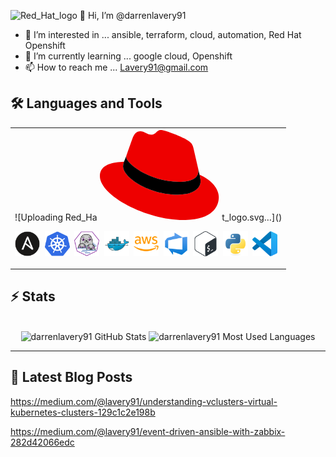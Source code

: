 ![Red_Hat_logo](https://github.com/user-attachments/assets/329c6073-a466-419d-a5a2-ff061999a95b)
  👋 Hi, I’m @darrenlavery91
  

- 👀 I’m interested in ... ansible, terraform, cloud, automation, Red Hat Openshift
- 🌱 I’m currently learning ... google cloud, Openshift
- 📫 How to reach me ... Lavery91@gmail.com

## 🛠️ Languages and Tools
<table>
  <tr>
  <td>
![Uploading Red_Ha<?xml version="1.0" encoding="UTF-8" standalone="no"?>
<svg
   xmlns:dc="http://purl.org/dc/elements/1.1/"
   xmlns:cc="http://creativecommons.org/ns#"
   xmlns:rdf="http://www.w3.org/1999/02/22-rdf-syntax-ns#"
   xmlns:svg="http://www.w3.org/2000/svg"
   xmlns="http://www.w3.org/2000/svg"
   xmlns:sodipodi="http://sodipodi.sourceforge.net/DTD/sodipodi-0.dtd"
   xmlns:inkscape="http://www.inkscape.org/namespaces/inkscape"
   id="b6bdd2b4-52ab-488a-9a30-1e6d1d7dd2d4"
   data-name="Layer 1"
   viewBox="0 0 192.30001 146"
   version="1.1"
   sodipodi:docname="logo.svg"
   width="192.3"
   height="146"
   inkscape:version="0.92.5 (2060ec1f9f, 2020-04-08)">
  <metadata
     id="metadata15">
    <rdf:RDF>
      <cc:Work
         rdf:about="">
        <dc:format>image/svg+xml</dc:format>
        <dc:type
           rdf:resource="http://purl.org/dc/dcmitype/StillImage" />
        <dc:title></dc:title>
      </cc:Work>
    </rdf:RDF>
  </metadata>
  <sodipodi:namedview
     pagecolor="#ffffff"
     bordercolor="#666666"
     borderopacity="1"
     objecttolerance="10"
     gridtolerance="10"
     guidetolerance="10"
     inkscape:pageopacity="0"
     inkscape:pageshadow="2"
     inkscape:window-width="1920"
     inkscape:window-height="1007"
     id="namedview13"
     showgrid="false"
     fit-margin-top="1"
     fit-margin-right="1"
     fit-margin-bottom="1"
     fit-margin-left="1"
     inkscape:zoom="0.45930043"
     inkscape:cx="306.89999"
     inkscape:cy="73"
     inkscape:window-x="0"
     inkscape:window-y="0"
     inkscape:window-maximized="1"
     inkscape:current-layer="b6bdd2b4-52ab-488a-9a30-1e6d1d7dd2d4" />
  <defs
     id="defs4">
    <style
       id="style2">.a737459c-e8c7-4afa-8008-f6cfd15ccda2{fill:#e00;}</style>
  </defs>
  <path
     class="a737459c-e8c7-4afa-8008-f6cfd15ccda2"
     d="m 128,84 c 12.5,0 30.6,-2.6 30.6,-17.5 a 19.53,19.53 0 0 0 -0.3,-3.4 L 150.9,30.7 C 149.2,23.6 147.7,20.3 135.2,14.1 125.5,9.1 104.4,1 98.1,1 92.2,1 90.5,8.5 83.6,8.5 76.9,8.5 72,2.9 65.7,2.9 c -6,0 -9.9,4.1 -12.9,12.5 0,0 -8.4,23.7 -9.5,27.2 a 6.15,6.15 0 0 0 -0.2,1.9 C 43,53.7 79.3,83.9 128,84 m 32.5,-11.4 c 1.7,8.2 1.7,9.1 1.7,10.1 0,14 -15.7,21.8 -36.4,21.8 C 79,104.5 38.1,77.1 38.1,59 a 18.35,18.35 0 0 1 1.5,-7.3 C 22.8,52.5 1,55.5 1,74.7 1,106.2 75.6,145 134.6,145 c 45.3,0 56.7,-20.5 56.7,-36.7 0,-12.7 -11,-27.1 -30.8,-35.7"
     id="path8"
     inkscape:connector-curvature="0"
     style="fill:#ee0000" />
  <path
     d="m 160.5,72.6 c 1.7,8.2 1.7,9.1 1.7,10.1 0,14 -15.7,21.8 -36.4,21.8 C 79,104.5 38.1,77.1 38.1,59 a 18.35,18.35 0 0 1 1.5,-7.3 l 3.7,-9.1 a 6.15,6.15 0 0 0 -0.2,1.9 c 0,9.2 36.3,39.4 84.9,39.4 12.5,0 30.6,-2.6 30.6,-17.5 A 19.53,19.53 0 0 0 158.3,63 Z"
     id="path10"
     inkscape:connector-curvature="0" />
</svg>
t_logo.svg…]()

  <img src="https://github.com/devicons/devicon/blob/master/icons/ansible/ansible-original.svg" title="React" alt="React" width="40" height="40"/>&nbsp;
  <img src="https://github.com/devicons/devicon/blob/master/icons/kubernetes/kubernetes-original.svg" title="React" alt="React" width="40" height="40"/>&nbsp;
  <img src="https://github.com/devicons/devicon/blob/master/icons/podman/podman-original.svg" title="React" alt="React" width="40" height="40"/>&nbsp;
  <img src="https://github.com/devicons/devicon/blob/master/icons/docker/docker-original.svg" title="React" alt="React" width="40" height="40"/>&nbsp;
  <img src="https://github.com/devicons/devicon/blob/master/icons/amazonwebservices/amazonwebservices-plain-wordmark.svg" title="React" alt="React" width="40" height="40"/>&nbsp;
  <img src="https://github.com/devicons/devicon/blob/master/icons/azuredevops/azuredevops-original.svg" title="React" alt="React" width="40" height="40"/>&nbsp;
  <img src="https://github.com/devicons/devicon/blob/master/icons/bash/bash-plain.svg" title="React" alt="React" width="40" height="40"/>&nbsp;
  <img src="https://github.com/devicons/devicon/blob/master/icons/python/python-original.svg" title="React" alt="React" width="40" height="40"/>&nbsp;
  <img src="https://github.com/devicons/devicon/blob/master/icons/vscode/vscode-original.svg" title="React" alt="React" width="40" height="40"/>&nbsp;
  </td>
  </tr>
</table>

## ⚡️ Stats

<br>

<div align=center>
  <img width=390 src="https://github-readme-stats.vercel.app/api?username=darrenlavery91&theme=transparent&count_private=true&show_icons=true&rank_icon=github&locale=en" alt="darrenlavery91 GitHub Stats" />
  <img width=325 src="https://github-readme-stats.vercel.app/api/top-langs?username=darrenlavery91&theme=transparent&layout=donut&hide=css&langs_count=8&border_radius=10&show_icons=true&locale=en" alt="darrenlavery91 Most Used Languages" />
</div>

<hr>


## 📕 Latest Blog Posts
<!-- BLOG-POST-LIST:START -->
https://medium.com/@lavery91/understanding-vclusters-virtual-kubernetes-clusters-129c1c2e198b

https://medium.com/@lavery91/event-driven-ansible-with-zabbix-282d42066edc
<!-- BLOG-POST-LIST:END -->
<!---
darrenlavery91/darrenlavery91 is a ✨ special ✨ repository because its `README.md` (this file) appears on your GitHub profile.
You can click the Preview link to take a look at your changes.
--->
